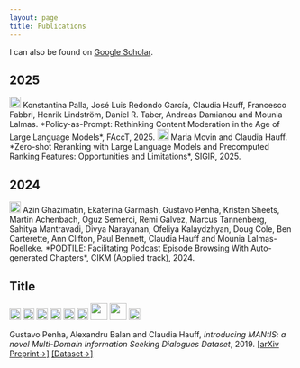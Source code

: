 ```yaml
---
layout: page
title: Publications
---
```


I can also be found on [Google Scholar](https://scholar.google.com/citations?user=rhcjOdQAAAAJ&hl=en).

## 2025

<img src="../img/conference-paper.png" height="20px">
Konstantina Palla, José Luis Redondo García, Claudia Hauff, Francesco Fabbri, Henrik Lindström, Daniel R. Taber, Andreas Damianou and Mounia Lalmas. *Policy-as-Prompt: Rethinking Content Moderation in the Age of Large Language Models*, FAccT, 2025.

<img src="../img/conference-paper.png" height="20px">
Maria Movin and Claudia Hauff. *Zero-shot Reranking with Large Language Models and Precomputed Ranking Features: Opportunities and Limitations*, SIGIR, 2025.

## 2024 

<img src="../img/conference-paper.png" height="20px">
Azin Ghazimatin, Ekaterina Garmash, Gustavo Penha, Kristen Sheets, Martin Achenbach, Oguz Semerci, Remi Galvez, Marcus Tannenberg, Sahitya Mantravadi, Divya Narayanan, Ofeliya Kalaydzhyan, Doug Cole, Ben Carterette, Ann Clifton, Paul Bennett, Claudia Hauff and Mounia Lalmas-Roelleke. *PODTILE: Facilitating Podcast Episode Browsing With Auto-generated Chapters*, CIKM (Applied track), 2024.

## Title
<img src="../img/conference-paper.png" height="20px">
<img src="../img/conference-short-paper.png" height="20px">
<img src="../img/workshop-paper.png" height="20px">
<img src="../img/demo-paper.png" height="20px">
<img src="../img/journal-article.png" height="20px">
<img src="../img/book-chapter.png" height="20px">
<img src="../img/honorable.png" height="30px">
<img src="../img/award.png" height="30px">
<img src="../img/editor.png" height="20px"> 

Gustavo Penha, Alexandru Balan and Claudia Hauff, *Introducing MANtIS: a novel Multi-Domain Information Seeking Dialogues Dataset*, 2019. [[arXiv Preprint&#8594;]](https://arxiv.org/abs/1912.04639) [[Dataset&#8594;]](https://guzpenha.github.io/MANtIS/)


